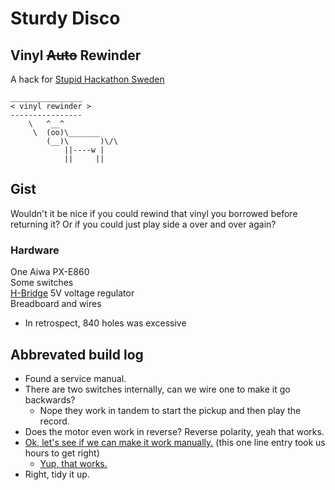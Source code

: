 # Sturdy Disco 
## Vinyl ~~Auto~~ Rewinder

A hack for [Stupid Hackathon Sweden](http://www.stupidhackathon.se)

    ________________ 
    < vinyl rewinder >
    ---------------- 
        \   ^__^
         \  (oo)\_______
            (__)\       )\/\
                ||----w |
                ||     ||


## Gist

Wouldn't it be nice if you could rewind that vinyl you borrowed before returning it? Or if you could just play side a over and over again?

### Hardware
One Aiwa PX-E860<br>
Some switches<br>
[H-Bridge](https://www.pololu.com/product/713)
5V voltage regulator<br>
Breadboard and wires<br>
 - In retrospect, 840 holes was excessive

 
## Abbrevated build log
* Found a service manual.
* There are two switches internally, can we wire one to make it go backwards?
  * Nope they work in tandem to start the pickup and then play the record.
* Does the motor even work in reverse? Reverse polarity, yeah that works.
* [Ok, let's see if we can make it work manually.](/docs/img/breadboard.jpg) (this one line entry took us hours to get right)
  * [Yup, that works.](https://youtu.be/JC7FB6oPfiM)
* Right, tidy it up.